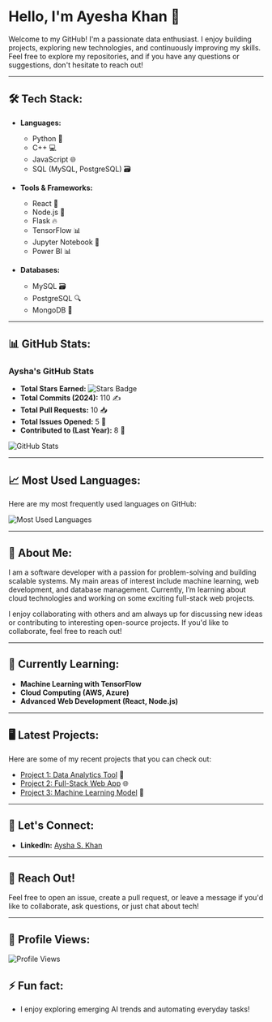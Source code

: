 # Hello, I'm Ayesha Khan 👋

Welcome to my GitHub! I'm a passionate data enthusiast. I enjoy building projects, exploring new technologies, and continuously improving my skills. Feel free to explore my repositories, and if you have any questions or suggestions, don't hesitate to reach out!

---

## 🛠️ Tech Stack:

- **Languages:**
  - Python 🐍
  - C++ 💻
  - JavaScript 🌐
  - SQL (MySQL, PostgreSQL) 🗃️

- **Tools & Frameworks:**
  - React 🌟
  - Node.js 🚀
  - Flask 🔥
  - TensorFlow 📊
  - Jupyter Notebook 📓
  - Power BI 📊

- **Databases:**
  - MySQL 🗃️
  - PostgreSQL 🔍
  - MongoDB 🌱

---

## 📊 GitHub Stats:

### Aysha's GitHub Stats

- **Total Stars Earned:** ![Stars Badge](https://img.shields.io/github/stars/Aysha-skhan?style=social)
- **Total Commits (2024):** 110 ✍️
- **Total Pull Requests:** 10 📥
- **Total Issues Opened:** 5 🐛
- **Contributed to (Last Year):** 8 📅

![GitHub Stats](https://github-readme-stats.vercel.app/api?username=Aysha-skhan&show_icons=true&hide_title=true&hide=prs&count_private=true&hide_rank=true&theme=radical)

---

## 📈 Most Used Languages:

Here are my most frequently used languages on GitHub:

![Most Used Languages](https://github-readme-stats.vercel.app/api/top-langs/?username=Aysha-skhan&layout=compact&theme=radical)

---

## 🚀 About Me:

I am a software developer with a passion for problem-solving and building scalable systems. My main areas of interest include machine learning, web development, and database management. Currently, I’m learning about cloud technologies and working on some exciting full-stack web projects.

I enjoy collaborating with others and am always up for discussing new ideas or contributing to interesting open-source projects. If you'd like to collaborate, feel free to reach out!

---

## 🌱 Currently Learning:

- **Machine Learning with TensorFlow**
- **Cloud Computing (AWS, Azure)**
- **Advanced Web Development (React, Node.js)**

---

## 🖥️ Latest Projects:

Here are some of my recent projects that you can check out:

- [Project 1: Data Analytics Tool](https://github.com/Aysha-skhan/data-analytics-tool) 🔎
- [Project 2: Full-Stack Web App](https://github.com/Aysha-skhan/full-stack-web-app) 🌐
- [Project 3: Machine Learning Model](https://github.com/Aysha-skhan/machine-learning-model) 🤖

---

## 📍 Let's Connect:

- **LinkedIn:** [Aysha S. Khan](https://www.linkedin.com/in/ayesha-khan-018171273)

---

## 💬 Reach Out!

Feel free to open an issue, create a pull request, or leave a message if you'd like to collaborate, ask questions, or just chat about tech!

---

## 👀 Profile Views:

![Profile Views](https://img.shields.io/badge/Profile%20Views-100-blue)


## ⚡ Fun fact:
- I enjoy exploring emerging AI trends and automating everyday tasks!


<!---
Aysha-skhan/Aysha-skhan is a ✨ special ✨ repository because its `README.md` (this file) appears on your GitHub profile.
You can click the Preview link to take a look at your changes.
--->
